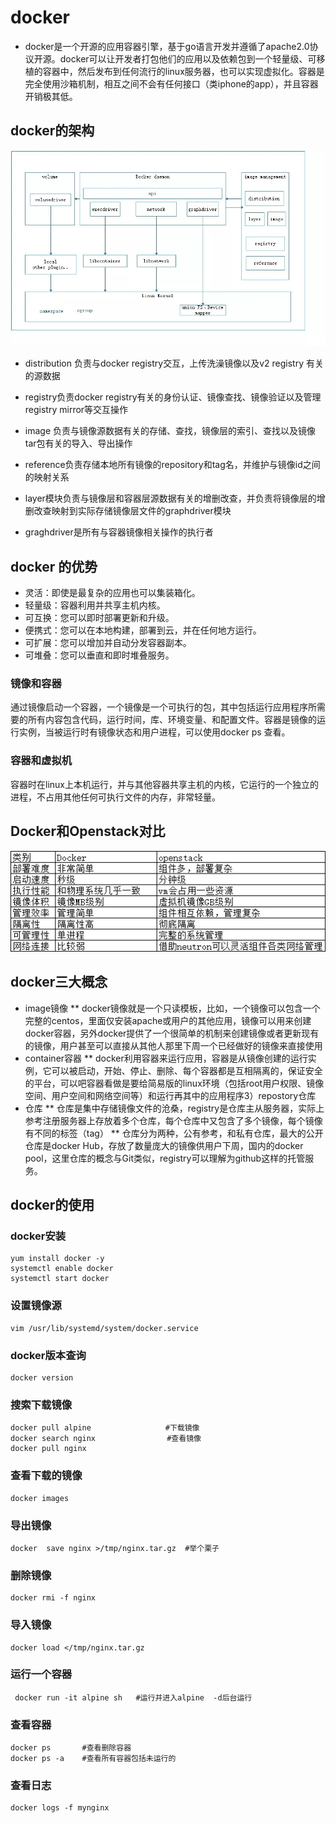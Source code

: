 # docker

* docker是一个开源的应用容器引擎，基于go语言开发并遵循了apache2.0协议开源。docker可以让开发者打包他们的应用以及依赖包到一个轻量级、可移植的容器中，然后发布到任何流行的linux服务器，也可以实现虚拟化。容器是完全使用沙箱机制，相互之间不会有任何接口（类iphone的app），并且容器开销极其低。

## docker的架构
![imges](https://github.com/cuiziwenn/imgesfile/blob/master/docker%E6%9E%B6%E6%9E%84.jpg)

* distribution 负责与docker registry交互，上传洗澡镜像以及v2 registry 有关的源数据

* registry负责docker registry有关的身份认证、镜像查找、镜像验证以及管理registry mirror等交互操作

* image 负责与镜像源数据有关的存储、查找，镜像层的索引、查找以及镜像tar包有关的导入、导出操作

* reference负责存储本地所有镜像的repository和tag名，并维护与镜像id之间的映射关系

* layer模块负责与镜像层和容器层源数据有关的增删改查，并负责将镜像层的增删改查映射到实际存储镜像层文件的graphdriver模块

* graghdriver是所有与容器镜像相关操作的执行者

## docker 的优势
* 灵活：即使是最复杂的应用也可以集装箱化。
* 轻量级：容器利用并共享主机内核。
* 可互换：您可以即时部署更新和升级。
* 便携式：您可以在本地构建，部署到云，并在任何地方运行。
* 可扩展：您可以增加并自动分发容器副本。
* 可堆叠：您可以垂直和即时堆叠服务。

### 镜像和容器

通过镜像启动一个容器，一个镜像是一个可执行的包，其中包括运行应用程序所需要的所有内容包含代码，运行时间，库、环境变量、和配置文件。容器是镜像的运行实例，当被运行时有镜像状态和用户进程，可以使用docker ps 查看。

### 容器和虚拟机

容器时在linux上本机运行，并与其他容器共享主机的内核，它运行的一个独立的进程，不占用其他任何可执行文件的内存，非常轻量。

## Docker和Openstack对比

![imges](https://github.com/cuiziwenn/imgesfile/blob/master/dockerVSopenstack.jpg)

## docker三大概念
* image镜像
** docker镜像就是一个只读模板，比如，一个镜像可以包含一个完整的centos，里面仅安装apache或用户的其他应用，镜像可以用来创建docker容器，另外docker提供了一个很简单的机制来创建镜像或者更新现有的镜像，用户甚至可以直接从其他人那里下周一个已经做好的镜像来直接使用
* container容器
** docker利用容器来运行应用，容器是从镜像创建的运行实例，它可以被启动，开始、停止、删除、每个容器都是互相隔离的，保证安全的平台，可以吧容器看做是要给简易版的linux环境（包括root用户权限、镜像空间、用户空间和网络空间等）和运行再其中的应用程序3）repostory仓库
* 仓库
** 仓库是集中存储镜像文件的沧桑，registry是仓库主从服务器，实际上参考注册服务器上存放着多个仓库，每个仓库中又包含了多个镜像，每个镜像有不同的标签（tag）
** 仓库分为两种，公有参考，和私有仓库，最大的公开仓库是docker Hub，存放了数量庞大的镜像供用户下周，国内的docker pool，这里仓库的概念与Git类似，registry可以理解为github这样的托管服务。

## docker的使用
### docker安装

    yum install docker -y 
    systemctl enable docker
    systemctl start docker 

### 设置镜像源

    vim /usr/lib/systemd/system/docker.service

### docker版本查询
    docker version
### 搜索下载镜像
    docker pull alpine　　　　　　　　　　#下载镜像
    docker search nginx　　　　　　　　　 #查看镜像
    docker pull nginx

### 查看下载的镜像
    docker images
### 导出镜像
    docker  save nginx >/tmp/nginx.tar.gz  #举个栗子
### 删除镜像
    docker rmi -f nginx
### 导入镜像
    docker load </tmp/nginx.tar.gz
### 运行一个容器
     docker run -it alpine sh   #运行并进入alpine  -d后台运行
### 查看容器
    docker ps       #查看删除容器
    docker ps -a    #查看所有容器包括未运行的
### 查看日志
    docker logs -f mynginx



